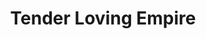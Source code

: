 ---
title: "Tender Loving Empire"
url: /portland/tender-loving-empire-northwest-23rd-avenue/
shop: gift
---
